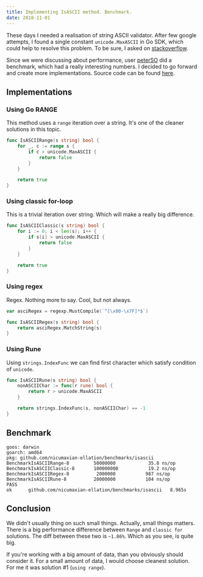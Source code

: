 ```yaml
---
title: Implementing IsASCII method. Benchmark.
date: 2018-11-01
---
```


These days I needed a realisation of string ASCII validator. After few google attempts, I found a single constant `unicode.MaxASCII` in Go SDK, which could help to resolve this problem.
To be sure, I asked on [stackoverflow](https://stackoverflow.com/questions/53069040/checking-a-string-contains-only-ascii-characters). 

Since we were discussing about performance, user [peterSO](https://stackoverflow.com/users/221700/peterso) did a benchmark, which had a really interesting numbers.
I decided to go forward and create more implementations. Source code can be found [here](https://github.com/nicumaxian-ellation/benchmarks/tree/master/isascii).

## Implementations

### Using Go RANGE

This method uses a `range` iteration over a string. It's one of the cleaner solutions in this topic.
```go
func IsASCIIRange(s string) bool {
	for _, c := range s {
		if c > unicode.MaxASCII {
			return false
		}
	}

	return true
}
```

### Using classic for-loop

This is a trivial iteration over string. Which will make a really big difference.
```go
func IsASCIIClassic(s string) bool {
	for i := 0; i < len(s); i++ {
		if s[i] > unicode.MaxASCII {
			return false
		}
	}

	return true
}
```

### Using regex

Regex. Nothing more to say. Cool, but not always.
```go
var asciRegex = regexp.MustCompile(`^[\x00-\x7F]*$`)

func IsASCIIRegex(s string) bool {
	return asciRegex.MatchString(s)
}
```

### Using Rune

Using `strings.IndexFunc` we can find first character which satisfy condition of `unicode`.
```go
func IsASCIIRune(s string) bool {
	nonASCIIChar := func(r rune) bool {
		return r > unicode.MaxASCII
	}

	return strings.IndexFunc(s, nonASCIIChar) == -1
}
```

## Benchmark

```text
goos: darwin
goarch: amd64
pkg: github.com/nicumaxian-ellation/benchmarks/isascii
BenchmarkIsASCIIRange-8     	50000000	        35.8 ns/op
BenchmarkIsASCIIClassic-8   	100000000	        19.2 ns/op
BenchmarkIsASCIIRegex-8     	 2000000	       987 ns/op
BenchmarkIsASCIIRune-8      	20000000	       104 ns/op
PASS
ok  	github.com/nicumaxian-ellation/benchmarks/isascii	8.965s
```

## Conclusion

We didn't usually thing on such small things. Actually, small things matters. There is a big performance difference between `Range` and `classic for` solutions.
The diff between these two is `~1.86%`. Which as you see, is quite big. 

If you're working with a big amount of data, than you obviously should consider it.
For a small amount of data, I would choose cleanest solution. For me it was solution #1 (`using range`).
